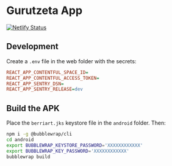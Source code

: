 # Gurutzeta App

[![Netlify Status](https://api.netlify.com/api/v1/badges/c0860739-d161-497b-870d-0f9768d580f2/deploy-status)](https://app.netlify.com/sites/effervescent-peony-d6f04a/deploys)

## Development

Create a `.env` file in the web folder with the secrets:

```ini
REACT_APP_CONTENTFUL_SPACE_ID=
REACT_APP_CONTENTFUL_ACCESS_TOKEN=
REACT_APP_SENTRY_DSN=
REACT_APP_SENTRY_RELEASE=dev
```

## Build the APK

Place the `berriart.jks` keystore file in the `android` folder. Then:

```sh
npm i -g @bubblewrap/cli
cd android
export BUBBLEWRAP_KEYSTORE_PASSWORD='XXXXXXXXXXXX'
export BUBBLEWRAP_KEY_PASSWORD='XXXXXXXXXXXX'
bubblewrap build
```
